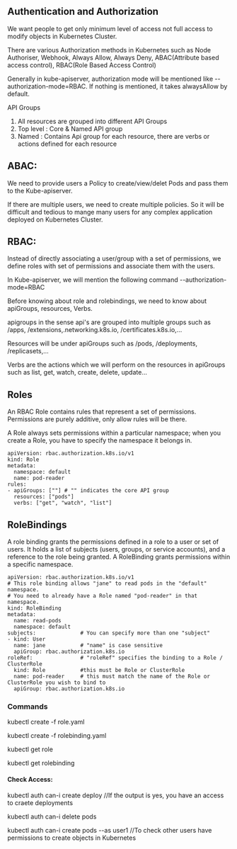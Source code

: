 ## Authentication and Authorization
We want people to get only minimum level of access not full access to modify objects in Kubernetes Cluster.

There are various Authorization methods in Kubernetes such as Node Authoriser, Webhook, Always Allow, Always Deny, ABAC(Attribute based access control), RBAC(Role Based Access Control)

Generally in kube-apiserver, authorization mode will be mentioned like --authorization-mode=RBAC. If nothing is mentioned, it takes alwaysAllow by default.

API Groups
1. All resources are grouped into different API Groups
2. Top level : Core & Named API group
3. Named : Contains Api group for each resource, there are verbs or actions defined for each resource

## ABAC:
We need to provide users a Policy to create/view/delet Pods and pass them to the Kube-apiserver.

If there are multiple users, we need to create multiple policies. So it will be difficult and tedious to mange many users for any complex application deployed on Kubernetes Cluster.

## RBAC:
Instead of directly associating a user/group with a set of permissions, we define roles with set of permissions and associate them with the users.

In Kube-apiserver, we will mention the following command --authorization-mode=RBAC

Before knowing about role and rolebindings, we need to know about apiGroups, resources, Verbs.

apigroups in the sense api's are grouped into multiple groups such as /apps, /extensions,.networking.k8s.io, /certificates.k8s.io,...

Resources will be under apiGroups such as /pods, /deployments, /replicasets,...

Verbs are the actions which we will perform on the resources in apiGroups such as list, get, watch, create, delete, update...

## Roles
An RBAC Role contains rules that represent a set of permissions. Permissions are purely additive, only allow rules will be there.

A Role always sets permissions within a particular namespace; when you create a Role, you have to specify the namespace it belongs in.
```
apiVersion: rbac.authorization.k8s.io/v1
kind: Role
metadata:
  namespace: default
  name: pod-reader
rules:
- apiGroups: [""] # "" indicates the core API group
  resources: ["pods"]
  verbs: ["get", "watch", "list"]
```
## RoleBindings
A role binding grants the permissions defined in a role to a user or set of users. It holds a list of subjects (users, groups, or service accounts), and a reference to the role being granted. 
A RoleBinding grants permissions within a specific namespace.
```
apiVersion: rbac.authorization.k8s.io/v1
# This role binding allows "jane" to read pods in the "default" namespace.
# You need to already have a Role named "pod-reader" in that namespace.
kind: RoleBinding
metadata:
  name: read-pods
  namespace: default
subjects:              # You can specify more than one "subject"
- kind: User
  name: jane           # "name" is case sensitive
  apiGroup: rbac.authorization.k8s.io
roleRef:               # "roleRef" specifies the binding to a Role / ClusterRole
  kind: Role           #this must be Role or ClusterRole
  name: pod-reader     # this must match the name of the Role or ClusterRole you wish to bind to
  apiGroup: rbac.authorization.k8s.io
```


### Commands
kubectl create -f role.yaml

kubectl create -f rolebinding.yaml

kubectl get role

kubectl get rolebinding

#### Check Access:
kubectl auth can-i create deploy     //If the output is yes, you have an access to craete deployments

kubectl auth can-i delete pods

kubectl auth can-i create pods --as user1     //To check other users have permissions to create objects in Kubernetes
